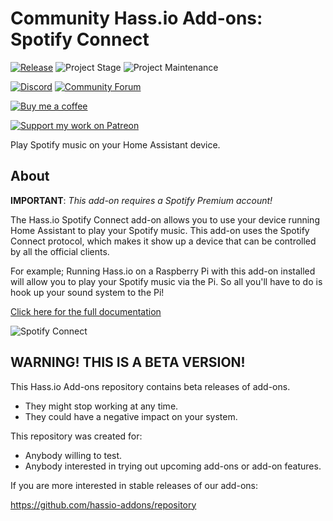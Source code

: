 # Community Hass.io Add-ons: Spotify Connect

[![Release][release-shield]][release] ![Project Stage][project-stage-shield] ![Project Maintenance][maintenance-shield]

[![Discord][discord-shield]][discord] [![Community Forum][forum-shield]][forum]

[![Buy me a coffee][buymeacoffee-shield]][buymeacoffee]

[![Support my work on Patreon][patreon-shield]][patreon]

Play Spotify music on your Home Assistant device.

## About

**IMPORTANT**: _This add-on requires a Spotify Premium account!_

The Hass.io Spotify Connect add-on allows you to use your device running
Home Assistant to play your Spotify music. This add-on uses the Spotify
Connect protocol, which makes it show up a device that can be controlled
by all the official clients.

For example; Running Hass.io on a Raspberry Pi with this add-on installed
will allow you to play your Spotify music via the Pi. So all you'll have
to do is hook up your sound system to the Pi!

[Click here for the full documentation][docs]

![Spotify Connect][screenshot]

## WARNING! THIS IS A BETA VERSION!

This Hass.io Add-ons repository contains beta releases of add-ons.

- They might stop working at any time.
- They could have a negative impact on your system.

This repository was created for:

- Anybody willing to test.
- Anybody interested in trying out upcoming add-ons or add-on features.

If you are more interested in stable releases of our add-ons:

<https://github.com/hassio-addons/repository>

[buymeacoffee-shield]: https://www.buymeacoffee.com/assets/img/guidelines/download-assets-sm-2.svg
[buymeacoffee]: https://www.buymeacoffee.com/frenck
[discord-shield]: https://img.shields.io/discord/478094546522079232.svg
[discord]: https://discord.me/hassioaddons
[docs]: https://github.com/hassio-addons/addon-spotify-connect/blob/v0.5.2/README.md
[forum-shield]: https://img.shields.io/badge/community-forum-brightgreen.svg
[forum]: https://community.home-assistant.io/t/community-hass-io-add-on-spotify-connect/61210?u=frenck
[maintenance-shield]: https://img.shields.io/maintenance/yes/2019.svg
[patreon-shield]: https://www.frenck.nl/images/patreon.png
[patreon]: https://www.patreon.com/frenck
[project-stage-shield]: https://img.shields.io/badge/project%20stage-experimental-yellow.svg
[release-shield]: https://img.shields.io/badge/version-v0.5.2-blue.svg
[release]: https://github.com/hassio-addons/addon-spotify-connect/tree/v0.5.2
[screenshot]: https://github.com/hassio-addons/addon-spotify-connect/raw/master/images/screenshot.png